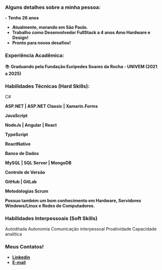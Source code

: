 <img src = "">

### Alguns detalhes sobre a minha pessoa:

<b>- Tenho 26 anos
- Atualmente, morando em São Paulo.
- Trabalho como Desenvolvedor FullStack a 4 anos Amo Hardware e Design!
- Pronto para novos desafios!</b>

### Experiência Acadêmica:
📚 <b>Graduando pela Fundação Euripedes Soares da Rocha - UNIVEM (2021 a 2025)</b>

### Habilidades Técnicas (Hard Skills):

C#

<b>ASP.NET | ASP.NET Classic | Xamarin.Forms

JavaScript

NodeJs | Angular | React

TypeScript

ReactNative

Banco de Dados

MySQL | SQL Server | MongoDB

Controle de Versão

GitHub | GitLab

Metodologias
Scrum 

Possuo também um bom conhecimento em Hardware, Servidores Windows/Linux e Redes de Computadores.</b>

### Habilidades Interpessoais (Soft Skills)
Autoditada
Autonomia
Comunicação interpessoal
Proatividade
Capacidade analítica

### Meus Contatos!
- <b>[Linkedin](https://www.linkedin.com/in/bruno-martins-81aa291a4/)</b>
- <b>[E-mail](mailto:brunosilvamardonado@gmail.com)</b>
